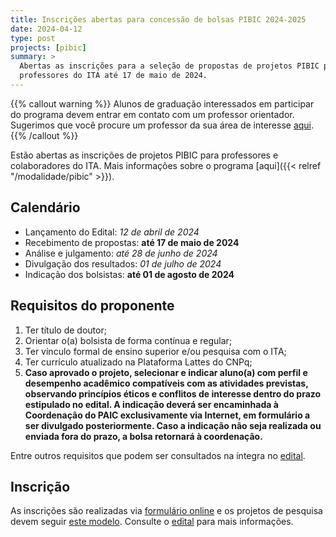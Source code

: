 ```yaml
---
title: Inscrições abertas para concessão de bolsas PIBIC 2024-2025
date: 2024-04-12
type: post
projects: [pibic]
summary: >
  Abertas as inscrições para a seleção de propostas de projetos PIBIC para os
  professores do ITA até 17 de maio de 2024.
---
```


{{% callout warning %}}
Alunos de graduação interessados em participar do programa devem entrar em
contato com um professor orientador.  Sugerimos que você procure um professor da
sua área de interesse [aqui](http://www.ita.br/divisoes).
{{% /callout %}}

Estão abertas as inscrições de projetos PIBIC para professores e colaboradores
do ITA.  Mais informações sobre o programa [aqui]({{< relref
"/modalidade/pibic" >}}).

## Calendário

- Lançamento do Edital: *12 de abril de 2024*
- Recebimento de propostas: **até 17 de maio de 2024**
- Análise e julgamento: *até 28 de junho de 2024*
- Divulgação dos resultados: *01 de julho de 2024*
- Indicação dos bolsistas: **até 01 de agosto de 2024**

## Requisitos do proponente

1. Ter título de doutor;
1.  Orientar o(a) bolsista de forma contínua e regular;
1.  Ter vínculo formal de ensino superior e/ou pesquisa com o ITA;
1.  Ter currículo atualizado na Plataforma Lattes do CNPq;
1. **Caso aprovado o projeto, selecionar e indicar aluno(a) com perfil e desempenho acadêmico compatíveis com as atividades previstas, observando princípios éticos e conflitos de interesse dentro do prazo estipulado no edital. A indicação deverá ser encaminhada à Coordenação do PAIC exclusivamente via Internet, em formulário a ser divulgado posteriormente. Caso a indicação não seja realizada ou enviada fora do prazo, a bolsa retornará à coordenação.**

Entre outros requisitos que podem ser consultados na íntegra no [edital](/documentos/editais/PIBIC-2024.pdf).

## Inscrição

As inscrições são realizadas via
[formulário online](https://airtable.com/app9a5543gkhmSUeZ/shryjoVzrwPc8tQv3) e os projetos
de pesquisa devem seguir [este modelo](/documentos/modelos/proposta-pibic.docx). Consulte
o [edital](/documentos/editais/PIBIC-2024.pdf) para mais informações.
